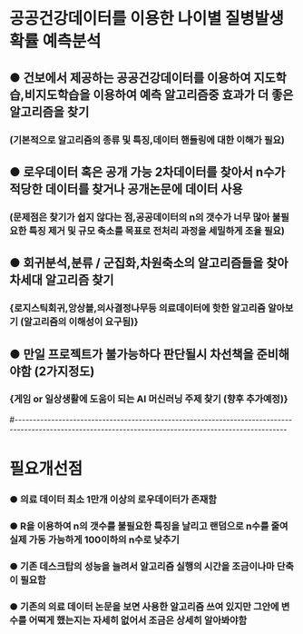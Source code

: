 # 공공건강데이터를 이용한 나이별 질병발생확률 예측분석
## ● 건보에서 제공하는 공공건강데이터를 이용하여 지도학습,비지도학습을 이용하여 예측 알고리즘중 효과가 더 좋은 알고리즘을 찾기 
### (기본적으로 알고리즘의 종류 및 특징,데이터 핸들링에 대한 이해가 필요)
## ● 로우데이터 혹은 공개 가능 2차데이터를 찾아서 n수가 적당한 데이터를 찾거나 공개논문에 데이터 사용
### (문제점은 찾기가 쉽지 않다는 점,공공데이터의 n의 갯수가 너무 많아 불필요한 특징 제거 및 규모 축소를 목표로 전처리 과정을 세밀하게 조율 필요)
## ● 회귀분석,분류 / 군집화,차원축소의 알고리즘들을 찾아 차세대 알고리즘 찾기
### {로지스틱회귀,앙상블,의사결정나무등 의료데이터에 핫한 알고리즘 알아보기 (알고리즘의 이해성이 요구됨)}
## ● 만일 프로젝트가 불가능하다 판단될시 차선책을 준비해야함 (2가지정도)
### {게임 or 일상생활에 도움이 되는 AI 머신러닝 주제 찾기 (향후 추가예정)}
#--------------------------------------------------------------------------------------------------------------------------------------------------------
# 필요개선점
### ● 의료 데이터 최소 1만개 이상의 로우데이터가 존재함
### ● R을 이용하여 n의 갯수를 불필요한 특징을 날리고 랜덤으로 n수를 줄여 실제 가동 가능하게 100이하의 n수로 낮추기
### ● 기존 데스크탑의 성능을 늘려서 알고리즘 실행의 시간을 조금이나마 단축이 필요함
### ● 기존의 의료 데이터 논문을 보면 사용한 알고리즘 쓰여 있지만 그안에 변수를 어떡게 했는지는 자세히 없어서 조금은 상세히 알아봐야함
